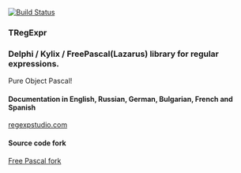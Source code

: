 [![Build Status](https://travis-ci.org/masterandrey/TRegExpr.png)](https://travis-ci.org/masterandrey/TRegExpr)
### TRegExpr

### Delphi / Kylix / FreePascal(Lazarus) library for regular expressions.

Pure Object Pascal!


#### Documentation in English, Russian, German, Bulgarian, French and Spanish

[regexpstudio.com](http://regexpstudio.com)


#### Source code fork
[Free Pascal fork](https://github.com/graemeg/freepascal/blob/master/packages/regexpr/src/regexpr.pas)

